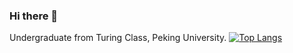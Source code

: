 ### Hi there 👋

Undergraduate from Turing Class, Peking University.
[![Top Langs](https://github-readme-stats.vercel.app/api/top-langs/?username=Thorin666&layout=compact)](https://github.com/Thorin666/github-readme-stats)

<!--
**Thorin666/Thorin666** is a ✨ _special_ ✨ repository because its `README.md` (this file) appears on your GitHub profile.

Here are some ideas to get you started:

- 🔭 I’m currently working on ...
- 🌱 I’m currently learning ...
- 👯 I’m looking to collaborate on ...
- 🤔 I’m looking for help with ...
- 💬 Ask me about ...
- 📫 How to reach me: ...
- 😄 Pronouns: ...
- ⚡ Fun fact: ...
-->
